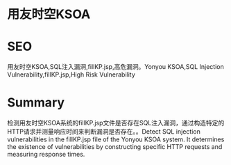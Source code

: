 # 用友时空KSOA
# SEO
用友时空KSOA,SQL注入漏洞,fillKP.jsp,高危漏洞。Yonyou KSOA,SQL Injection Vulnerability,fillKP.jsp,High Risk Vulnerability
# Summary
检测用友时空KSOA系统的fillKP.jsp文件是否存在SQL注入漏洞，通过构造特定的HTTP请求并测量响应时间来判断漏洞是否存在。。Detect SQL injection vulnerabilities in the fillKP.jsp file of the Yonyou KSOA system. It determines the existence of vulnerabilities by constructing specific HTTP requests and measuring response times.
